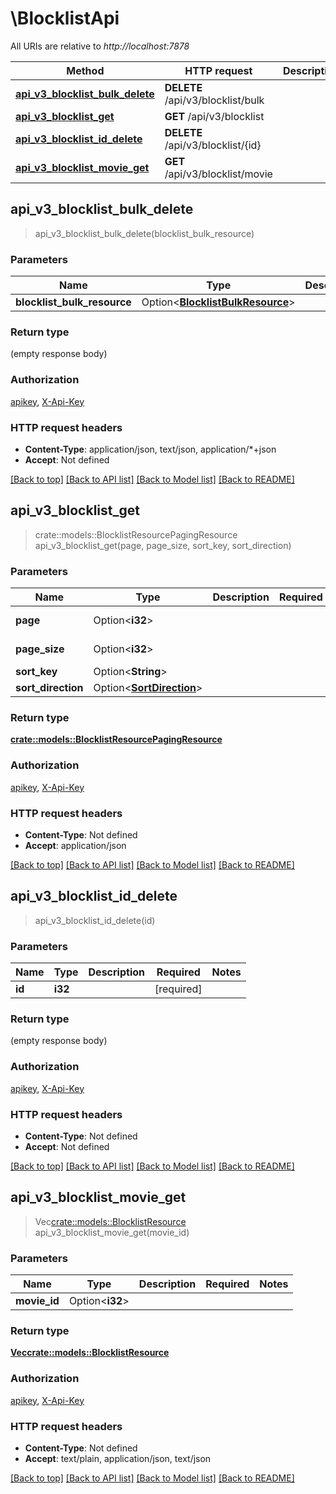 # \BlocklistApi

All URIs are relative to *http://localhost:7878*

Method | HTTP request | Description
------------- | ------------- | -------------
[**api_v3_blocklist_bulk_delete**](BlocklistApi.md#api_v3_blocklist_bulk_delete) | **DELETE** /api/v3/blocklist/bulk | 
[**api_v3_blocklist_get**](BlocklistApi.md#api_v3_blocklist_get) | **GET** /api/v3/blocklist | 
[**api_v3_blocklist_id_delete**](BlocklistApi.md#api_v3_blocklist_id_delete) | **DELETE** /api/v3/blocklist/{id} | 
[**api_v3_blocklist_movie_get**](BlocklistApi.md#api_v3_blocklist_movie_get) | **GET** /api/v3/blocklist/movie | 



## api_v3_blocklist_bulk_delete

> api_v3_blocklist_bulk_delete(blocklist_bulk_resource)


### Parameters


Name | Type | Description  | Required | Notes
------------- | ------------- | ------------- | ------------- | -------------
**blocklist_bulk_resource** | Option<[**BlocklistBulkResource**](BlocklistBulkResource.md)> |  |  |

### Return type

 (empty response body)

### Authorization

[apikey](../README.md#apikey), [X-Api-Key](../README.md#X-Api-Key)

### HTTP request headers

- **Content-Type**: application/json, text/json, application/*+json
- **Accept**: Not defined

[[Back to top]](#) [[Back to API list]](../README.md#documentation-for-api-endpoints) [[Back to Model list]](../README.md#documentation-for-models) [[Back to README]](../README.md)


## api_v3_blocklist_get

> crate::models::BlocklistResourcePagingResource api_v3_blocklist_get(page, page_size, sort_key, sort_direction)


### Parameters


Name | Type | Description  | Required | Notes
------------- | ------------- | ------------- | ------------- | -------------
**page** | Option<**i32**> |  |  |[default to 1]
**page_size** | Option<**i32**> |  |  |[default to 10]
**sort_key** | Option<**String**> |  |  |
**sort_direction** | Option<[**SortDirection**](.md)> |  |  |

### Return type

[**crate::models::BlocklistResourcePagingResource**](BlocklistResourcePagingResource.md)

### Authorization

[apikey](../README.md#apikey), [X-Api-Key](../README.md#X-Api-Key)

### HTTP request headers

- **Content-Type**: Not defined
- **Accept**: application/json

[[Back to top]](#) [[Back to API list]](../README.md#documentation-for-api-endpoints) [[Back to Model list]](../README.md#documentation-for-models) [[Back to README]](../README.md)


## api_v3_blocklist_id_delete

> api_v3_blocklist_id_delete(id)


### Parameters


Name | Type | Description  | Required | Notes
------------- | ------------- | ------------- | ------------- | -------------
**id** | **i32** |  | [required] |

### Return type

 (empty response body)

### Authorization

[apikey](../README.md#apikey), [X-Api-Key](../README.md#X-Api-Key)

### HTTP request headers

- **Content-Type**: Not defined
- **Accept**: Not defined

[[Back to top]](#) [[Back to API list]](../README.md#documentation-for-api-endpoints) [[Back to Model list]](../README.md#documentation-for-models) [[Back to README]](../README.md)


## api_v3_blocklist_movie_get

> Vec<crate::models::BlocklistResource> api_v3_blocklist_movie_get(movie_id)


### Parameters


Name | Type | Description  | Required | Notes
------------- | ------------- | ------------- | ------------- | -------------
**movie_id** | Option<**i32**> |  |  |

### Return type

[**Vec<crate::models::BlocklistResource>**](BlocklistResource.md)

### Authorization

[apikey](../README.md#apikey), [X-Api-Key](../README.md#X-Api-Key)

### HTTP request headers

- **Content-Type**: Not defined
- **Accept**: text/plain, application/json, text/json

[[Back to top]](#) [[Back to API list]](../README.md#documentation-for-api-endpoints) [[Back to Model list]](../README.md#documentation-for-models) [[Back to README]](../README.md)

